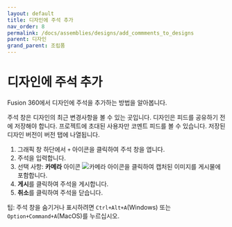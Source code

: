 ```yaml
---
layout: default
title: 디자인에 주석 추가
nav_order: 8
permalink: /docs/assemblies/designs/add_commments_to_designs
parent: 디자인
grand_parent: 조립품
---
```

디자인에 주석 추가
==========

Fusion 360에서 디자인에 주석을 추가하는 방법을 알아봅니다.

주석 창은 디자인의 최근 변경사항을 볼 수 있는 곳입니다. 디자인은 피드를 공유하기 전에 저장해야 합니다. 프로젝트에 초대된 사용자만 코멘트 피드를 볼 수 있습니다. 저장된 디자인 버전이 버전 탭에 나열됩니다.

1.  그래픽 창 하단에서 `+` 아이콘을 클릭하여 주석 창을 엽니다.
2.  주석을 입력합니다.
3.  선택 사항: **카메라** 아이콘 ![카메라 아이콘](https://help.autodesk.com/cloudhelp/KOR/Fusion-Assemble/images/icon/camera.png)을 클릭하여 캡처된 이미지를 게시물에 포함합니다.
4.  **게시**를 클릭하여 주석을 게시합니다.
5.  **취소**를 클릭하여 주석을 닫습니다.

팁: 주석 창을 숨기거나 표시하려면 `Ctrl+Alt+A`(Windows) 또는 `Option+Command+A`(MacOS)를 누르십시오.